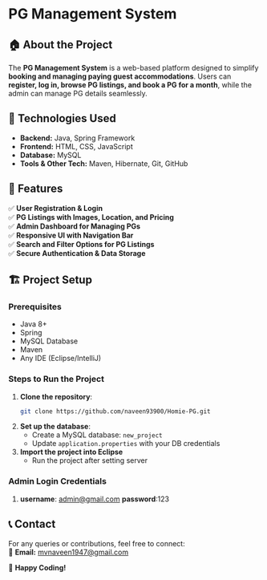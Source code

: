 # PG Management System

## 🏠 About the Project
The **PG Management System** is a web-based platform designed to simplify **booking and managing paying guest accommodations**. Users can **register, log in, browse PG listings, and book a PG for a month**, while the admin can manage PG details seamlessly.

## 🚀 Technologies Used
- **Backend:** Java, Spring Framework
- **Frontend:** HTML, CSS, JavaScript
- **Database:** MySQL
- **Tools & Other Tech:** Maven, Hibernate, Git, GitHub

## 📌 Features
✅ **User Registration & Login**  
✅ **PG Listings with Images, Location, and Pricing**  
✅ **Admin Dashboard for Managing PGs**  
✅ **Responsive UI with Navigation Bar**  
✅ **Search and Filter Options for PG Listings**  
✅ **Secure Authentication & Data Storage**  

## 🏗 Project Setup
### Prerequisites
- Java 8+
- Spring 
- MySQL Database
- Maven
- Any IDE (Eclipse/IntelliJ)

### Steps to Run the Project
1. **Clone the repository**:
   ```bash
   git clone https://github.com/naveen93900/Homie-PG.git
   
   ```
2. **Set up the database**:
   - Create a MySQL database: `new_project`
   - Update `application.properties` with your DB credentials
3. **Import the project into Eclipse**
   -  Run the project after setting server
### Admin Login Credentials
1. **username**: admin@gmail.com
   **password**:123 


## 📞 Contact
For any queries or contributions, feel free to connect:  
📧 **Email:** mvnaveen1947@gmail.com   

🚀 **Happy Coding!**
